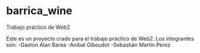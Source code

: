 # barrica_wine
Trabajo práctico de Web2

Este es un proyecto crado para el trabajo práctico de Web2.
Los integrantes son:
-Gaston Alan Barea
-Anibal Giboudot
-Sebastián Martín Perez
